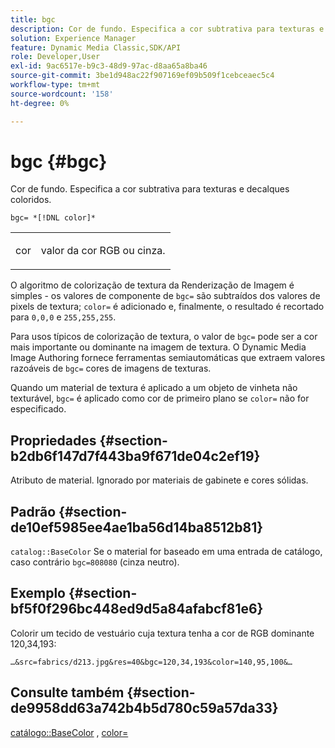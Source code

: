 ```yaml
---
title: bgc
description: Cor de fundo. Especifica a cor subtrativa para texturas e decalques coloridos.
solution: Experience Manager
feature: Dynamic Media Classic,SDK/API
role: Developer,User
exl-id: 9ac6517e-b9c3-48d9-97ac-d8aa65a8ba46
source-git-commit: 3be1d948ac22f907169ef09b509f1cebceaec5c4
workflow-type: tm+mt
source-wordcount: '158'
ht-degree: 0%

---
```


# bgc {#bgc}

Cor de fundo. Especifica a cor subtrativa para texturas e decalques coloridos.

`bgc= *[!DNL color]*`

<table id="simpletable_131302355CAB4900A7B45FED903A1AAD" class="- topic/simpletable "> 
 <tr class="- topic/strow strow"> 
  <td class="- topic/stentry stentry"> <p><span class="+ topic/keyword sw-d/varname varname"> cor</span> </p> </td> 
  <td class="- topic/stentry stentry"> <p>valor da cor RGB ou cinza. </p></td> 
 </tr> 
</table>

O algoritmo de colorização de textura da Renderização de Imagem é simples - os valores de componente de `bgc=` são subtraídos dos valores de pixels de textura; `color=` é adicionado e, finalmente, o resultado é recortado para `0,0,0` e `255,255,255`.

Para usos típicos de colorização de textura, o valor de `bgc=` pode ser a cor mais importante ou dominante na imagem de textura. O Dynamic Media Image Authoring fornece ferramentas semiautomáticas que extraem valores razoáveis de `bgc=` cores de imagens de texturas.

Quando um material de textura é aplicado a um objeto de vinheta não texturável, `bgc=` é aplicado como cor de primeiro plano se `color=` não for especificado.

## Propriedades {#section-b2db6f147d7f443ba9f671de04c2ef19}

Atributo de material. Ignorado por materiais de gabinete e cores sólidas.

## Padrão {#section-de10ef5985ee4ae1ba56d14ba8512b81}

`catalog::BaseColor` Se o material for baseado em uma entrada de catálogo, caso contrário `bgc=808080` (cinza neutro).

## Exemplo {#section-bf5f0f296bc448ed9d5a84afabcf81e6}

Colorir um tecido de vestuário cuja textura tenha a cor de RGB dominante 120,34,193:

`…&src=fabrics/d213.jpg&res=40&bgc=120,34,193&color=140,95,100&…`

## Consulte também {#section-de9958dd63a742b4b5d780c59a57da33}

[catálogo::BaseColor](../../../../../ir-api/material-cat/image-rendering-api-ref/c-ir-material-catalog/c-ir-material-data-reference/r-ir-basecolor.md#reference-5f02371b1d8e444ab12d2614d9792de8) , [color=](../../../../../ir-api/http-protocol/image-rendering-api-ref/c-ir-http-protocol-ref/c-ir-http-protocol-command-reference/r-ir-http-color.md#reference-ea3cba9edfe94dbab86d8f123a9ed0aa)
